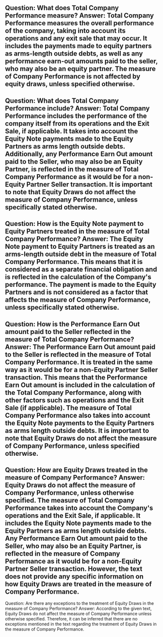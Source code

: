 Question: What does Total Company Performance measure?
Answer: Total Company Performance measures the overall performance of the company, taking into account its operations and any exit sale that may occur. It includes the payments made to equity partners as arms-length outside debts, as well as any performance earn-out amounts paid to the seller, who may also be an equity partner. The measure of Company Performance is not affected by equity draws, unless specified otherwise.
---
Question: What does Total Company Performance include?
Answer: Total Company Performance includes the performance of the company itself from its operations and the Exit Sale, if applicable. It takes into account the Equity Note payments made to the Equity Partners as arms length outside debts. Additionally, any Performance Earn Out amount paid to the Seller, who may also be an Equity Partner, is reflected in the measure of Total Company Performance as it would be for a non-Equity Partner Seller transaction. It is important to note that Equity Draws do not affect the measure of Company Performance, unless specifically stated otherwise.
---
Question: How is the Equity Note payment to Equity Partners treated in the measure of Total Company Performance?
Answer: The Equity Note payment to Equity Partners is treated as an arms-length outside debt in the measure of Total Company Performance. This means that it is considered as a separate financial obligation and is reflected in the calculation of the Company's performance. The payment is made to the Equity Partners and is not considered as a factor that affects the measure of Company Performance, unless specifically stated otherwise.
---
Question: How is the Performance Earn Out amount paid to the Seller reflected in the measure of Total Company Performance?
Answer: The Performance Earn Out amount paid to the Seller is reflected in the measure of Total Company Performance. It is treated in the same way as it would be for a non-Equity Partner Seller transaction. This means that the Performance Earn Out amount is included in the calculation of the Total Company Performance, along with other factors such as operations and the Exit Sale (if applicable). The measure of Total Company Performance also takes into account the Equity Note payments to the Equity Partners as arms length outside debts. It is important to note that Equity Draws do not affect the measure of Company Performance, unless specified otherwise.
---
Question: How are Equity Draws treated in the measure of Company Performance?
Answer: Equity Draws do not affect the measure of Company Performance, unless otherwise specified. The measure of Total Company Performance takes into account the Company's operations and the Exit Sale, if applicable. It includes the Equity Note payments made to the Equity Partners as arms length outside debts. Any Performance Earn Out amount paid to the Seller, who may also be an Equity Partner, is reflected in the measure of Company Performance as it would be for a non-Equity Partner Seller transaction. However, the text does not provide any specific information on how Equity Draws are treated in the measure of Company Performance.
---
Question: Are there any exceptions to the treatment of Equity Draws in the measure of Company Performance?
Answer: According to the given text, Equity Draws do not affect the measure of Company Performance unless otherwise specified. Therefore, it can be inferred that there are no exceptions mentioned in the text regarding the treatment of Equity Draws in the measure of Company Performance.
